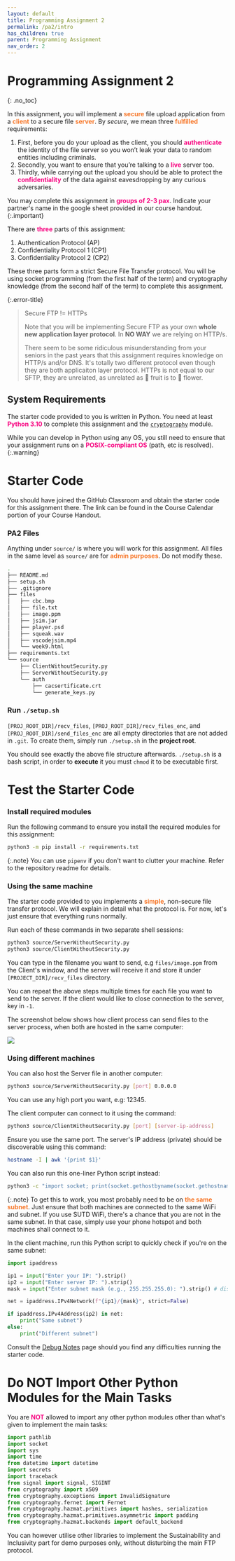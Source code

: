 ```yaml
---
layout: default
title: Programming Assignment 2 
permalink: /pa2/intro
has_children: true
parent: Programming Assignment
nav_order: 2
---
```


# Programming Assignment 2 
{: .no_toc}



In this assignment, you will implement a <span style="color:#f77729;"><b>secure</b></span> file upload application from a <span style="color:#f77729;"><b>client</b></span> to a secure file <span style="color:#f77729;"><b>server</b></span>. By _secure_, we mean three <span style="color:#f77729;"><b>fulfilled</b></span> requirements:

1. First, before you do your upload as the client, you should <span style="color:#f7007f;"><b>authenticate</b></span> the identity of the file server so you won’t leak your data to random entities including criminals.
2. Secondly, you want to ensure that you’re talking to a <span style="color:#f7007f;"><b>live</b></span> server too.
3. Thirdly, while carrying out the upload you should be able to protect the <span style="color:#f7007f;"><b>confidentiality</b></span> of the data against eavesdropping by any curious adversaries.

You may complete this assignment in <span style="color:#f7007f;"><b>groups of 2-3 pax</b></span>. Indicate your partner's name in the google sheet provided in our course handout.
{:.important}

There are <span style="color:#f7007f;"><b>three</b></span> parts of this assignment:

1. Authentication Protocol (AP)
2. Confidentiality Protocol 1 (CP1)
3. Confidentiality Protocol 2 (CP2)

These three parts form a strict Secure File Transfer protocol. You will be using <span class="orange-bold">socket programming</span> (from the first half of the term) and <span class="orange-bold">cryptography</span> knowledge (from the second half of the term) to complete this assignment. 

{:.error-title}
> Secure FTP != HTTPs
>
> Note that you will be implementing Secure FTP as your own **whole new application layer protocol**. In **NO WAY** we are relying on HTTP/s. 
> 
> There seem to be some ridiculous <span class="orange-bold">misunderstanding</span> from your seniors in the past years that this assignment requires knowledge on HTTP/s and/or DNS. It's totally two different protocol even though they are both applicaiton layer protocol. HTTPs is <span class="orange-bold">not</span> equal to our SFTP, they are <span class="orange-bold">unrelated</span>, as unrelated as 🍊 fruit is to 🌹 flower. 

## System Requirements

The starter code provided to you is written in Python. You need at least <span style="color:#f7007f;"><b>Python 3.10</b></span> to complete this assignment and the [`cryptography`](https://pypi.org/project/cryptography/) module.

While you can develop in Python using any OS, you still need to ensure that your assignment runs on a <span style="color:#f7007f;"><b>POSIX-compliant OS</b></span> (path, etc is resolved).
{:.warning}

# Starter Code

You should have joined the GitHub Classroom and obtain the starter code for this assignment there. The link can be found in the Course Calendar portion of your Course Handout.


### PA2 Files

Anything under `source/` is where you will work for this assignment. All files in the same level as `source/` are for <span style="color:#f77729;"><b>admin purposes</b></span>. Do <span class="orange-bold">not</span> modify these.

```sh
.
├── README.md
├── setup.sh
├── .gitignore 
├── files
│   ├── cbc.bmp
│   ├── file.txt
│   ├── image.ppm
│   ├── jsim.jar
│   ├── player.psd
│   ├── squeak.wav
│   ├── vscodejsim.mp4
│   └── week9.html
├── requirements.txt
└── source
    ├── ClientWithoutSecurity.py
    ├── ServerWithoutSecurity.py
    └── auth
        ├── cacsertificate.crt
        └── generate_keys.py
```


### Run `./setup.sh`

`[PROJ_ROOT_DIR]/recv_files`, `[PROJ_ROOT_DIR]/recv_files_enc`, and `[PROJ_ROOT_DIR]/send_files_enc` are all empty directories that are not added in `.git`. To create them, simply run `./setup.sh` in the **project root**. 

You should see exactly the above file structure afterwards. `./setup.sh` is a bash script, in order to **execute** it you must `chmod` it to be executable first.  


# Test the Starter Code

### Install required modules

Run the following command to ensure you install the required modules for this assignment:

```sh
python3 -m pip install -r requirements.txt
```

{:.note}
You can use `pipenv` if you don't want to clutter your machine. Refer to the repository readme for details. 


### Using the same machine
The starter code provided to you implements a <span style="color:#f77729;"><b>simple</b></span>, non-secure file transfer protocol. We will explain in detail what the protocol is. For now, let's just ensure that everything runs normally.

Run each of these commands in two separate shell sessions:

```sh
python3 source/ServerWithoutSecurity.py
python3 source/ClientWithoutSecurity.py
```


You can type in the filename you want to send, e.g `files/image.ppm` from the Client's window, and the server will receive it and store it under `[PROJECT_DIR]/recv_files` directory.


You can repeat the above steps multiple times for each file you want to send to the server. If the client would like to close connection to the server, key in `-1`.

The screenshot below shows how client process can send files to the server process, when both are hosted in the same computer:

<img src="{{ site.baseurl }}/docs/Programming%20Assignment/pa2/images/index/assets/images/pa2/4.png.png"  class="center_full no-invert"/>

### Using different machines
You can also host the Server file in another computer:

```sh 
python3 source/ServerWithoutSecurity.py [port] 0.0.0.0 
```
You can use any high port you want, e.g: 12345. 

The client computer can connect to it using the command:

```sh
python3 source/ClientWithoutSecurity.py [port] [server-ip-address]
```

Ensure you use the same port. The server's IP address (private) should be discoverable using this command:

```sh
hostname -I | awk '{print $1}'
```

You can also run this one-liner Python script instead:

```sh
python3 -c "import socket; print(socket.gethostbyname(socket.gethostname()))"
```

{:.note}
To get this to work, you most probably need to be on <span style="color:#f77729;"><b>the same subnet</b></span>. Just ensure that both machines are connected to the same WiFi and subnet. If you use SUTD WiFi, there's a chance that you are not in the same subnet. In that case, simply use your phone hotspot and both machines shall connect to it. 

In the client machine, run this Python script to quickly check if you're on the same subnet:

```py
import ipaddress

ip1 = input("Enter your IP: ").strip()
ip2 = input("Enter server IP: ").strip()
mask = input("Enter subnet mask (e.g., 255.255.255.0): ").strip() # discoverable via ifconfig or ip addr command

net = ipaddress.IPv4Network(f"{ip1}/{mask}", strict=False)

if ipaddress.IPv4Address(ip2) in net:
    print("Same subnet")
else:
    print("Different subnet")
```

Consult the [Debug Notes](https://natalieagus.github.io/50005/pa2/debug-notes) page should you find any difficulties running the starter code. 

# Do NOT Import Other Python Modules for the Main Tasks

You are <span style="color:#f7007f;"><b>NOT</b></span> allowed to import any other python modules other than what's given to implement the main tasks:

```python
import pathlib
import socket
import sys
import time
from datetime import datetime
import secrets
import traceback
from signal import signal, SIGINT
from cryptography import x509
from cryptography.exceptions import InvalidSignature
from cryptography.fernet import Fernet
from cryptography.hazmat.primitives import hashes, serialization
from cryptography.hazmat.primitives.asymmetric import padding
from cryptography.hazmat.backends import default_backend
```

You can however utilise other libraries to implement the Sustainability and Inclusivity part for demo purposes only, without disturbing the main FTP protocol. 